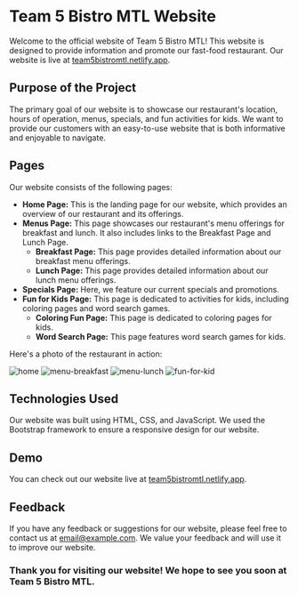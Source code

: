 # Team 5 Bistro MTL Website

Welcome to the official website of Team 5 Bistro MTL! This website is designed to provide information and promote our fast-food restaurant. Our website is live at [team5bistromtl.netlify.app](https://team5bistromtl.netlify.app).

## Purpose of the Project

The primary goal of our website is to showcase our restaurant's location, hours of operation, menus, specials, and fun activities for kids. We want to provide our customers with an easy-to-use website that is both informative and enjoyable to navigate.

## Pages

Our website consists of the following pages:

- **Home Page:** This is the landing page for our website, which provides an overview of our restaurant and its offerings.
- **Menus Page:** This page showcases our restaurant's menu offerings for breakfast and lunch. It also includes links to the Breakfast Page and Lunch Page.
  - **Breakfast Page:** This page provides detailed information about our breakfast menu offerings.
  - **Lunch Page:** This page provides detailed information about our lunch menu offerings.
- **Specials Page:** Here, we feature our current specials and promotions.
- **Fun for Kids Page:** This page is dedicated to activities for kids, including coloring pages and word search games.
  - **Coloring Fun Page:** This page is dedicated to coloring pages for kids.
  - **Word Search Page:** This page features word search games for kids.
 
 
Here's a photo of the restaurant in action:


![home](https://user-images.githubusercontent.com/40672745/232339982-b6074463-a143-4824-b98e-4969f1fd86f2.jpg)
![menu-breakfast](https://user-images.githubusercontent.com/40672745/232339923-cb5dfd42-c1c2-46ea-88b7-ace2aed17c1f.jpg)
![menu-lunch](https://user-images.githubusercontent.com/40672745/232339929-a86e23d3-c004-44ba-b0b5-679ddc4f9eb4.jpg)
![fun-for-kid](https://user-images.githubusercontent.com/40672745/232339931-f842ca1c-9379-4ade-97b4-88afb2030479.jpg)


## Technologies Used

Our website was built using HTML, CSS, and JavaScript. We used the Bootstrap framework to ensure a responsive design for our website.

## Demo

You can check out our website live at [team5bistromtl.netlify.app](https://team5bistromtl.netlify.app).

## Feedback

If you have any feedback or suggestions for our website, please feel free to contact us at [email@example.com](mailto:email@example.com). We value your feedback and will use it to improve our website.

### Thank you for visiting our website! We hope to see you soon at Team 5 Bistro MTL.
